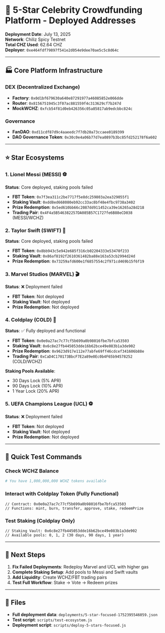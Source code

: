 # 🌟 5-Star Celebrity Crowdfunding Platform - Deployed Addresses

**Deployment Date**: July 13, 2025  
**Network**: Chiliz Spicy Testnet  
**Total CHZ Used**: 62.64 CHZ  
**Deployer**: `0xe464fdf79897f541e2d054e9dee70ae5c5c8d64c`

---

## 🏭 Core Platform Infrastructure

### DEX (Decentralized Exchange)
- **Factory**: `0x0d1bf679630a640e87291977a46085852e066dde`
- **Router**: `0x8156751945c3f07ac881559f4c313629cf7b247d`
- **MockWCHZ**: `0xfcb54f81d0eb426356c05a85817ab9edcbbc824c`

### Governance
- **FanDAO**: `0xd11cdf87d9c4aaeedc7f7db20a73ccaee0189399`
- **DAO Governance Token**: `0x30c0e4a06b77d7ea0897b3bc85fd252178f6a602`

---

## ⭐ Star Ecosystems

### 1. Lionel Messi (MESSI) ⚽
**Status**: Core deployed, staking pools failed
- **FBT Token**: `0x7f3ea311c2be7717f5e8dc259803a2ea329055f1`
- **Staking Vault**: `0xdd8ed668080eb92cc33ac8bf48e4fbc9738a3402`
- **Prize Redemption**: `0x5ed610bb66c2087dd911452ca39e16265a28d218`
- **Trading Pair**: `0x4F4a5B546382257DA085B57C1727fe6B88eCD038` (MESSI/WCHZ)

### 2. Taylor Swift (SWIFT) 🎵
**Status**: Core deployed, staking pools failed
- **FBT Token**: `0x8bb943c5e942e685f316cb02204333e53470f233`
- **Staking Vault**: `0x86af8192f2610361482ba88e163a53cb2994d24d`
- **Prize Redemption**: `0x73259afd600e1f6857554c2f971cd469b15f6f19`

### 3. Marvel Studios (MARVEL) 🎬
**Status**: ❌ Deployment failed
- **FBT Token**: Not deployed
- **Staking Vault**: Not deployed
- **Prize Redemption**: Not deployed

### 4. Coldplay (COLD) 🎸
**Status**: ✅ Fully deployed and functional
- **FBT Token**: `0x0e0a27ac7c77cf5b699a0b98016fbe7bfca53503`
- **Staking Vault**: `0x6c8e27fb445053dde16b62bce49e083b1a3de902`
- **Prize Redemption**: `0x9623d917e112e77abfe69ff46cdcef341606b88e`
- **Trading Pair**: `0xCaD4C170173BbcF7E2a89e0Ec0b4F65b94578252` (COLD/WCHZ)

**Staking Pools Available**:
- 30 Days Lock (5% APR)
- 90 Days Lock (10% APR)
- 1 Year Lock (20% APR)

### 5. UEFA Champions League (UCL) ⚽
**Status**: ❌ Deployment failed
- **FBT Token**: Not deployed
- **Staking Vault**: Not deployed
- **Prize Redemption**: Not deployed

---

## 🧪 Quick Test Commands

### Check WCHZ Balance
```bash
# You have 1,000,000,000 WCHZ tokens available
```

### Interact with Coldplay Token (Fully Functional)
```solidity
// Contract: 0x0e0a27ac7c77cf5b699a0b98016fbe7bfca53503
// Functions: mint, burn, transfer, approve, stake, redeemPrize
```

### Test Staking (Coldplay Only)
```solidity
// Staking Vault: 0x6c8e27fb445053dde16b62bce49e083b1a3de902
// Available pools: 0, 1, 2 (30 days, 90 days, 1 year)
```

---

## 🎯 Next Steps

1. **Fix Failed Deployments**: Redeploy Marvel and UCL with higher gas
2. **Complete Staking Setup**: Add pools to Messi and Swift vaults
3. **Add Liquidity**: Create WCHZ/FBT trading pairs
4. **Test Full Workflow**: Stake → Vote → Redeem prizes

---

## 📁 Files
- **Full deployment data**: `deployments/5-star-focused-1752395546059.json`
- **Test script**: `scripts/test-ecosystem.js`
- **Deployment script**: `scripts/deploy-5-stars-focused.js`